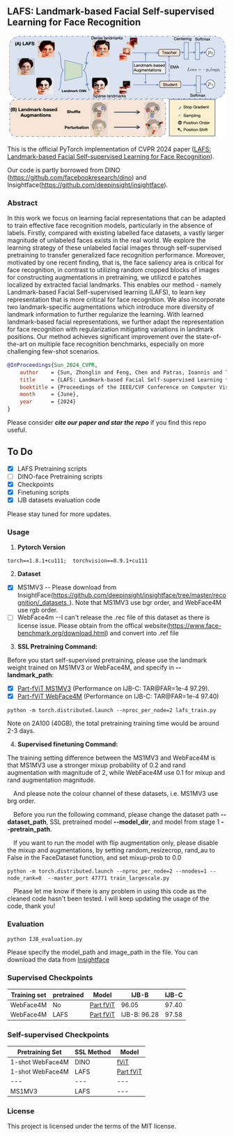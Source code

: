 ## **LAFS: Landmark-based Facial Self-supervised Learning for Face Recognition**

![LAFS](image/LAFS_img.jpg)
<!---
<p align="center">
    <img src="image/LAFS_aug_small_v3.pdf" alt="pdf" width="600"/>
</p> 
-->
<!--- 添加一下main图片，我没找到png版本的大图-->

This is the official PyTorch implementation of CVPR 2024 paper  ([LAFS: Landmark-based Facial Self-supervised Learning for Face Recognition](https://arxiv.org/abs/2403.08161)).

Our code is partly borrowed from DINO (https://github.com/facebookresearch/dino) and Insightface(https://github.com/deepinsight/insightface).

### Abstract
In this work we focus on learning facial representations that can be adapted to train effective face recognition models, particularly in the absence of labels. Firstly, compared with existing labelled face datasets, a vastly larger magnitude of unlabeled faces exists in the real world. We explore the learning strategy of these unlabeled facial images through self-supervised pretraining to transfer generalized face recognition performance. Moreover, motivated by one recent finding, that is, the face saliency area is critical for face recognition, in contrast to utilizing random cropped blocks of images for constructing augmentations in pretraining, we utilizcd e patches localized by extracted facial landmarks. This enables our method - namely Landmark-based Facial Self-supervised learning (LAFS), to learn key representation that is more critical for face recognition. We also incorporate two landmark-specific augmentations which introduce more diversity of landmark information to further regularize the learning. With learned landmark-based facial representations, we further adapt the representation for face recognition with regularization mitigating variations in landmark positions. Our method achieves significant improvement over the state-of-the-art on multiple face recognition benchmarks, especially on more challenging few-shot scenarios.

```bibtex
@InProceedings{Sun_2024_CVPR,
    author    = {Sun, Zhonglin and Feng, Chen and Patras, Ioannis and Tzimiropoulos, Georgios},
    title     = {LAFS: Landmark-based Facial Self-supervised Learning for Face Recognition},
    booktitle = {Proceedings of the IEEE/CVF Conference on Computer Vision and Pattern Recognition (CVPR)},
    month     = {June},
    year      = {2024}
}
```
Please consider ***cite our paper and star the repo*** if you find this repo useful.



## To Do

- [x] LAFS Pretraining scripts
- [ ] DINO-face Pretraining scripts
- [x] Checkpoints
- [x] Finetuning scripts
- [x] IJB datasets evaluation code

Please stay tuned for more updates.
### Usage
1. **Pytorch Version**
```
torch==1.8.1+cu111;  torchvision==0.9.1+cu111
```
2. **Dataset**

- [x] MS1MV3    -- Please download from InsightFace(https://github.com/deepinsight/insightface/tree/master/recognition/_datasets_). Note that MS1MV3 use bgr order, and WebFace4M use rgb order.
- [ ] WebFace4m  --I can't release the .rec file of this dataset as there is license issue. Please obtain from the offical website(https://www.face-benchmark.org/download.html) and convert into .ref file

3. **SSL Pretraining Command:**

Before you start self-supervised pretraining, please use the landmark weight trained on MS1MV3 or WebFace4M, and specify in **--landmark_path**:

- [x] [Part-fViT MS1MV3](https://drive.google.com/file/d/1ev-y0aOmt1mhQCCZwh3ef204ibszi1Rl/view?usp=sharing) (Performance on IJB-C: TAR@FAR=1e-4 97.29).
- [x] [Part-fViT WebFace4M](https://drive.google.com/file/d/16fsYE-j4v6dh7V-_aM0nnU9VdjjlZ1VX/view?usp=drive_link) (Performance on IJB-C: TAR@FAR=1e-4 97.40)

```
python -m torch.distributed.launch --nproc_per_node=2 lafs_train.py
```
Note on 2A100 (40GB), the total pretraining training time would be around 2-3 days. 

4. **Supervised finetuning Command:**

The training setting difference between the MS1MV3 and WebFace4M is that MS1MV3 use a stronger mixup probability of 0.2 and rand augmentation with magnitude of 2, while WebFace4M use 0.1 for mixup and rand augmentation magnitude. 

&emsp;And please note the colour channel of these datasets, i.e. MS1MV3 use brg order.

&emsp;Before you run the following command, please change the dataset path **--dataset_path**, SSL pretrained model **--model_dir**, and model from stage 1 **--pretrain_path**.

&emsp;If you want to run the model with flip augmentation only, please disable the mixup and augmentations, by setting random_resizecrop, rand_au to False in the FaceDataset function, and set mixup-prob to 0.0


```
python -m torch.distributed.launch --nproc_per_node=2 --nnodes=1 --node_rank=0  --master_port 47771 train_largescale.py
```


&emsp;Please let me know if there is any problem in using this code as the cleaned code hasn't been tested. I will keep updating the usage of the code, thank you!

### Evaluation
```
python IJB_evaluation.py
```
Please specify the model_path and image_path in the file. You can download the data from [Insightface](https://drive.google.com/file/d/1aC4zf2Bn0xCVH_ZtEuQipR2JvRb1bf8o/view?usp=sharing)
### Supervised Checkpoints
|Training set   | pretrained|Model  | IJB-B| IJB-C|
|---            | ---       | ---   | ---        |---|
|WebFace4M      | No        | [Part fViT](https://drive.google.com/file/d/16fsYE-j4v6dh7V-_aM0nnU9VdjjlZ1VX/view?usp=drive_link)      | 96.05| 97.40|
|WebFace4M      | LAFS      | [Part fViT](https://drive.google.com/file/d/1BUYm2Bcgp8ZRlBcwOZxiJtWiQAvK2Ujy/view?usp=drive_link)|   IJB-B: 96.28| 97.58|

### Self-supervised Checkpoints
|Pretraining Set   | SSL Method|Model  |
|---             | ---       | ---   |
|1-shot WebFace4M      | DINO        | [fViT](https://drive.google.com/file/d/19hbQYNnMvJ5enKlxOQnb5QSCefL6MTuA/view?usp=drive_link)      |
|1-shot WebFace4M      | LAFS      | [Part fViT](https://drive.google.com/file/d/1WykUT8MRBbc8Oc-WjQ_aya2ubfLPMgae/view?usp=drive_link)|   
|---             | ---      | ---   |
|MS1MV3          | LAFS      | ---   | 
### License
This project is licensed under the terms of the MIT license.
